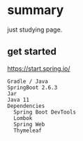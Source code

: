 # summary

just studying page.

## get started

https://start.spring.io/

```
Gradle / Java
SpringBoot 2.6.3
Jar
Java 11
Dependencies
  Spring Boot DevTools
  Lombok
  Spring Web
  Thymeleaf
```


